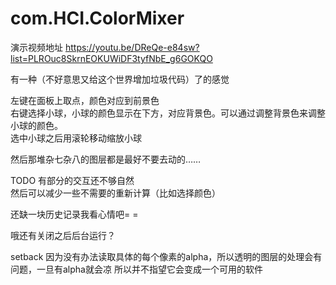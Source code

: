 # com.HCI.ColorMixer  

演示视频地址
https://youtu.be/DReQe-e84sw?list=PLROuc8SkrnEOKUWiDF3tyfNbE_g6GOKQO


有一种（不好意思又给这个世界增加垃圾代码）了的感觉  

左键在面板上取点，颜色对应到前景色  
右键选择小球，小球的颜色显示在下方，对应背景色。可以通过调整背景色来调整小球的颜色。  
选中小球之后用滚轮移动缩放小球  


然后那堆杂七杂八的图层都是最好不要去动的……

TODO 
有部分的交互还不够自然  
然后可以减少一些不需要的重新计算（比如选择颜色）

还缺一块历史记录我看心情吧= =    

哦还有关闭之后后台运行？


setback 
因为没有办法读取具体的每个像素的alpha，所以透明的图层的处理会有问题，一旦有alpha就会凉
所以并不指望它会变成一个可用的软件
